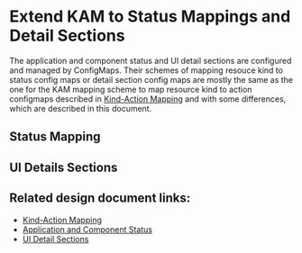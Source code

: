 # Extend KAM to Status Mappings and Detail Sections

The application and component status and UI detail sections are configured and managed by ConfigMaps. Their schemes of mapping resouce kind to status config maps or detail section config maps are mostly the same as the one for the KAM mapping scheme to map resource kind to action configmaps described in [Kind-Action Mapping](https://github.com/kappnav/design/blob/master/actions-config-maps.md) and with some differences, which are described in this document.

## Status Mapping


## UI Details Sections

## Related design document links:
* [Kind-Action Mapping](https://github.com/kappnav/design/blob/master/actions-config-maps.md)
* [Application and Component Status](https://github.com/kappnav/design/blob/master/status-determination.md)
* [UI Detail Sections](https://github.com/kappnav/design/blob/master/ui-detail-sections.md)
